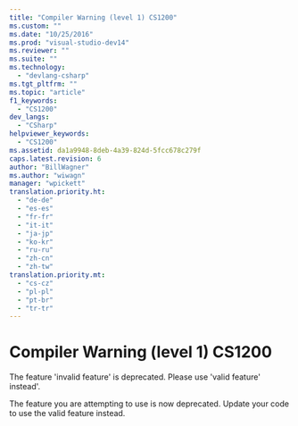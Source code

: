 ```yaml
---
title: "Compiler Warning (level 1) CS1200"
ms.custom: ""
ms.date: "10/25/2016"
ms.prod: "visual-studio-dev14"
ms.reviewer: ""
ms.suite: ""
ms.technology: 
  - "devlang-csharp"
ms.tgt_pltfrm: ""
ms.topic: "article"
f1_keywords: 
  - "CS1200"
dev_langs: 
  - "CSharp"
helpviewer_keywords: 
  - "CS1200"
ms.assetid: da1a9948-8deb-4a39-824d-5fcc678c279f
caps.latest.revision: 6
author: "BillWagner"
ms.author: "wiwagn"
manager: "wpickett"
translation.priority.ht: 
  - "de-de"
  - "es-es"
  - "fr-fr"
  - "it-it"
  - "ja-jp"
  - "ko-kr"
  - "ru-ru"
  - "zh-cn"
  - "zh-tw"
translation.priority.mt: 
  - "cs-cz"
  - "pl-pl"
  - "pt-br"
  - "tr-tr"
---
```

# Compiler Warning (level 1) CS1200
The feature 'invalid feature' is deprecated. Please use 'valid feature' instead'.  
  
 The feature you are attempting to use is now deprecated. Update your code to use the valid feature instead.